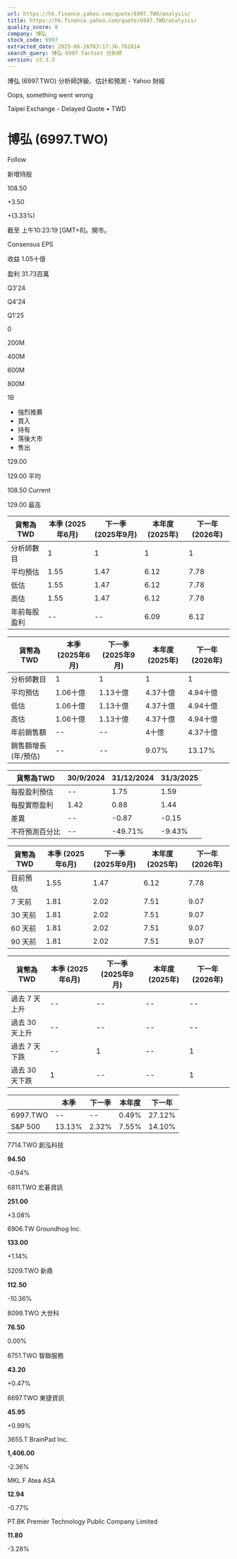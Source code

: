 ```yaml
---
url: https://hk.finance.yahoo.com/quote/6997.TWO/analysis/
title: https://hk.finance.yahoo.com/quote/6997.TWO/analysis/
quality_score: 8
company: 博弘
stock_code: 6997
extracted_date: 2025-06-26T03:17:36.762814
search_query: 博弘 6997 factset 分析師
version: v3.3.3
---
```


博弘 (6997.TWO) 分析師評級、估計和預測 - Yahoo 財經


Oops, something went wrong

 

Taipei Exchange - Delayed Quote • TWD 

# 博弘 (6997.TWO)

Follow

 

新增持股

108.50

+3.50

+(3.33%)

截至 上午10:23:19 [GMT+8]。開市。

Consensus EPS

收益 1.05十億

盈利 31.73百萬

Q3'24

Q4'24

Q1'25

0

200M

400M

600M

800M

1B

* 強烈推薦
* 買入
* 持有
* 落後大市
* 售出

129.00

129.00 平均

108.50 Current

129.00 最高

| 貨幣為TWD | 本季 (2025年6月) | 下一季 (2025年9月) | 本年度 (2025年) | 下一年 (2026年) |
| --- | --- | --- | --- | --- |
| 分析師數目 | 1 | 1 | 1 | 1 |
| 平均預估 | 1.55 | 1.47 | 6.12 | 7.78 |
| 低估 | 1.55 | 1.47 | 6.12 | 7.78 |
| 高估 | 1.55 | 1.47 | 6.12 | 7.78 |
| 年前每股盈利 | -- | -- | 6.09 | 6.12 |

| 貨幣為TWD | 本季 (2025年6月) | 下一季 (2025年9月) | 本年度 (2025年) | 下一年 (2026年) |
| --- | --- | --- | --- | --- |
| 分析師數目 | 1 | 1 | 1 | 1 |
| 平均預估 | 1.06十億 | 1.13十億 | 4.37十億 | 4.94十億 |
| 低估 | 1.06十億 | 1.13十億 | 4.37十億 | 4.94十億 |
| 高估 | 1.06十億 | 1.13十億 | 4.37十億 | 4.94十億 |
| 年前銷售額 | -- | -- | 4十億 | 4.37十億 |
| 銷售額增長 (年/預估) | -- | -- | 9.07% | 13.17% |

| 貨幣為TWD | 30/9/2024 | 31/12/2024 | 31/3/2025 |
| --- | --- | --- | --- |
| 每股盈利預估 | -- | 1.75 | 1.59 |
| 每股實際盈利 | 1.42 | 0.88 | 1.44 |
| 差異 | -- | -0.87 | -0.15 |
| 不符預測百分比 | -- | -49.71% | -9.43% |

| 貨幣為TWD | 本季 (2025年6月) | 下一季 (2025年9月) | 本年度 (2025年) | 下一年 (2026年) |
| --- | --- | --- | --- | --- |
| 目前預估 | 1.55 | 1.47 | 6.12 | 7.78 |
| 7 天前 | 1.81 | 2.02 | 7.51 | 9.07 |
| 30 天前 | 1.81 | 2.02 | 7.51 | 9.07 |
| 60 天前 | 1.81 | 2.02 | 7.51 | 9.07 |
| 90 天前 | 1.81 | 2.02 | 7.51 | 9.07 |

| 貨幣為TWD | 本季 (2025年6月) | 下一季 (2025年9月) | 本年度 (2025年) | 下一年 (2026年) |
| --- | --- | --- | --- | --- |
| 過去 7 天上升 | -- | -- | -- | -- |
| 過去 30 天上升 | -- | -- | -- | -- |
| 過去 7 天下跌 | -- | 1 | -- | 1 |
| 過去 30 天下跌 | 1 | -- | -- | 1 |

|  | 本季 | 下一季 | 本年度 | 下一年 |
| --- | --- | --- | --- | --- |
| 6997.TWO | -- | -- | 0.49% | 27.12% |
| S&P 500 | 13.13% | 2.32% | 7.55% | 14.10% |

7714.TWO  創泓科技

**94.50**

-0.94%

6811.TWO  宏碁資訊

**251.00**

+3.08%

6906.TW  Groundhog Inc.

**133.00**

+1.14%

5209.TWO  新鼎

**112.50**

-10.36%

8099.TWO  大世科

**76.50**

0.00%

6751.TWO  智聯服務

**43.20**

+0.47%

6697.TWO  東捷資訊

**45.95**

+0.99%

3655.T  BrainPad Inc.

**1,406.00**

-2.36%

MKL.F  Atea ASA

**12.94**

-0.77%

PT.BK  Premier Technology Public Company Limited

**11.80**

-3.28%